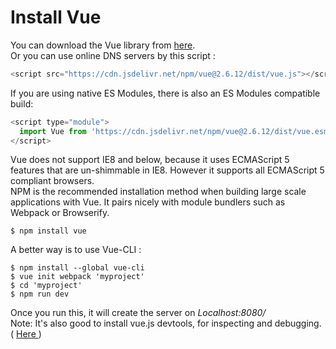 # Install Vue

You can download the Vue library from <a href="https://vuejs.org/v2/guide/installation.html">here</a>.<br />
Or you can use online DNS servers by this script :
```javascript
<script src="https://cdn.jsdelivr.net/npm/vue@2.6.12/dist/vue.js"></script>
```
If you are using native ES Modules, there is also an ES Modules compatible build:
```javascript
<script type="module">
  import Vue from 'https://cdn.jsdelivr.net/npm/vue@2.6.12/dist/vue.esm.browser.js'
</script>
```
Vue does not support IE8 and below, because it uses ECMAScript 5 features that are un-shimmable in IE8. However it supports all ECMAScript 5 compliant browsers.<br />
NPM is the recommended installation method when building large scale applications with Vue. It pairs nicely with module bundlers such as Webpack or Browserify.
```
$ npm install vue
```
A better way is to use Vue-CLI : 
```
$ npm install --global vue-cli
$ vue init webpack 'myproject'
$ cd 'myproject'
$ npm run dev
```
Once you run this, it will create the server on <i>Localhost:8080/</i>
<br />
Note: It's also good to install vue.js devtools, for inspecting and debugging. ( <a href="https://github.com/vuejs/vue-devtools#vue-devtools"> Here </a> )

